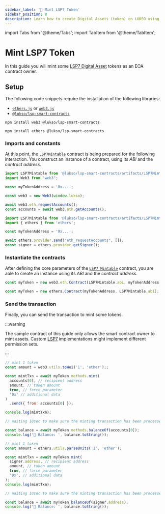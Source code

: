 ```yaml
---
sidebar_label: '💽 Mint LSP7 Token'
sidebar_position: 8
description: Learn how to create Digital Assets (token) on LUKSO using the LSP7 standard.
---
```


import Tabs from '@theme/Tabs';
import TabItem from '@theme/TabItem';

# Mint LSP7 Token

In this guide you will mint some [LSP7 Digital Asset](../../standards/tokens/LSP7-Digital-Asset.md) tokens as an EOA contract owner.

## Setup

The following code snippets require the installation of the following libraries:

- [`ethers.js`](https://github.com/ethers-io/ethers.js/) or [`web3.js`](https://www.npmjs.com/package/web3)
- [`@lukso/lsp-smart-contracts`](https://github.com/lukso-network/lsp-smart-contracts/)

<Tabs groupId="web3-lib">
  <TabItem value="web3js" label="web3.js">

```shell
npm install web3 @lukso/lsp-smart-contracts
```

  </TabItem>
  <TabItem value="ethersjs" label="ethers.js">

```shell
npm install ethers @lukso/lsp-smart-contracts
```

  </TabItem>
</Tabs>

### Imports and constants

At this point, the [`LSP7Mintable`](../../contracts/contracts/LSP7DigitalAsset/presets/LSP7Mintable.md) contract is being prepared for the following interaction. You construct an instance of a contract, using its _ABI_ and the _contract address_.

<Tabs groupId="web3-lib">
  <TabItem value="web3js" label="web3.js">

```javascript title="web3.js"
import LSP7Mintable from '@lukso/lsp-smart-contracts/artifacts/LSP7Mintable.json';
import Web3 from "web3";

const myTokenAddress = '0x...';

const web3 = new Web3(window.lukso);

await web3.eth.requestAccounts();
const accounts = await web3.eth.getAccounts();
```

  </TabItem>
  <TabItem value="ethersjs" label="ethers.js">

```javascript title="ethers.js"
import LSP7Mintable from '@lukso/lsp-smart-contracts/artifacts/LSP7Mintable.json';
import { ethers } from 'ethers';

const myTokenAddress = '0x...';

await ethers.provider.send("eth_requestAccounts", []);
const signer = ethers.provider.getSigner();
```

  </TabItem>
</Tabs>


### Instantiate the contracts

After defining the core parameters of the [`LSP7 Mintable`](../../contracts/contracts/LSP7DigitalAsset/presets/LSP7Mintable.md) contract, you are able to create an instance using its _ABI_ and the _contract address_.

<Tabs groupId="web3-lib">
  <TabItem value="web3js" label="web3.js">

```javascript title="web3.js"
const myToken = new web3.eth.Contract(LSP7Mintable.abi, myTokenAddress);
```

  </TabItem>
  <TabItem value="ethersjs" label="ethers.js">

```javascript title="ethers.js"
const myToken = new ethers.Contract(myTokenAddress, LSP7Mintable.abi);
```

  </TabItem>
</Tabs>


### Send the transaction

Finally, you can send the transaction to mint some tokens.

:::warning

The sample contract of this guide only allows the smart contract owner to mint assets. Custom [LSP7](../../standards/tokens/LSP7-Digital-Asset.md) implementations might implement different permission sets.

:::

<Tabs groupId="web3-lib">
  <TabItem value="web3js" label="web3.js">

```javascript title="web3.js"
// mint 1 token
const amount = web3.utils.toWei('1', 'ether');;

const mintTxn = await myToken.methods.mint(
  accounts[0], // recipient address
  amount, // token amount
  true, // force parameter
  '0x' // additional data
)
  .send({ from: accounts[0] });

console.log(mintTxn);

// Waiting 10sec to make sure the minting transaction has been processed

const balance = await myToken.methods.balanceOf(accounts[0]);
console.log('🏦 Balance: ', balance.toString());
```

  </TabItem>
  <TabItem value="ethersjs" label="ethers.js">

```javascript title="ethers.js"
// mint 1 token
const amount = ethers.utils.parseUnits('1', 'ether');

const mintTxn = await myToken.mint(
  signer.address, // recipient address
  amount, // token amount
  true, // force parameter
  '0x', // additional data
);
console.log(mintTxn);

// Waiting 10sec to make sure the minting transaction has been processed

const balance = await myToken.balanceOf(signer.address);
console.log('🏦 Balance: ', balance.toString());
```

  </TabItem>
</Tabs>

